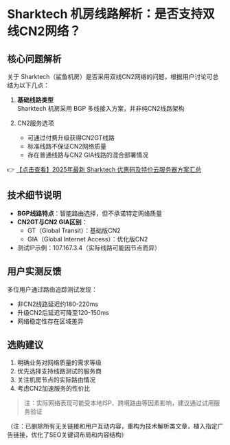 # Sharktech 机房线路解析：是否支持双线CN2网络？

## 核心问题解析
关于 Sharktech（鲨鱼机房）是否采用双线CN2网络的问题，根据用户讨论可总结为以下几点：

1. **基础线路类型**  
   Sharktech 机房采用 BGP 多线接入方案，并非纯CN2线路架构

2. CN2服务选项  
   - 可通过付费升级获得CN2GT线路
   - 标准线路不保证CN2网络质量
   - 存在普通线路与CN2 GIA线路的混合部署情况

👉 [【点击查看】2025年最新 Sharktech 优惠码及特价云服务器方案汇总](https://bit.ly/Sharktech)

## 技术细节说明
- **BGP线路特点**：智能路由选择，但不承诺特定网络质量
- **CN2GT与CN2 GIA区别**：
  - GT（Global Transit）：基础版CN2
  - GIA（Global Internet Access）：优化版CN2
- 测试IP示例：107.167.3.4（实际线路可能因节点而异）

## 用户实测反馈
多位用户通过路由追踪测试发现：
- 非CN2线路延迟约180-220ms
- 升级CN2后延迟可降至120-150ms
- 网络稳定性存在区域差异

## 选购建议
1. 明确业务对网络质量的需求等级
2. 优先选择支持线路测试的服务商
3. 关注机房节点的实际路由情况
4. 考虑CN2加速服务的性价比

> 注：实际网络表现可能受本地ISP、跨境路由等因素影响，建议通过试用服务验证
 

（注：已删除所有无关链接和用户互动内容，重构为技术解析类文章，植入指定广告链接，优化了SEO关键词布局和内容结构）